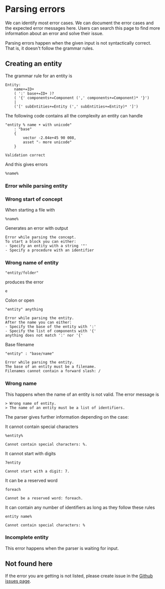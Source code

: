 # Parsing errors

We can identify most error cases. We can document the error cases and the
expected error messages here. Users can search this page to find more
information about an error and solve their issue.

Parsing errors happen when the given input is not syntactically correct. That
is, it doesn't follow the grammar rules.

## Creating an entity

The grammar rule for an entity is

~~~ xtext
Entity:
    name+=ID+
    ( ':' base+=ID+ )?
    ( '{' components+=Component (',' components+=Component)* '}')
    |
    ('[' subEntities+=Entity (',' subEntities+=Entity)* ']')
~~~

The following code contains all the complexity an entity can handle

~~~ text
"entity % name ☀ with unicode"
    : "base"
    {
        vector -2.04e+45 90 008,
        asset "☆ more unicode"
    }
~~~

~~~ out
Validation correct
~~~

And this gives errors

~~~ text
%name%
~~~

### Error while parsing entity

### Wrong start of concept

When starting a file with

~~~ text
%name%
~~~

Generates an error with output

~~~ error
Error while parsing the concept.
To start a block you can either:
- Specify an entity with a string '"'
- Specify a procedure with an identifier
~~~

### Wrong name of entity

~~~ text
"entity/folder"
~~~

produces the error

~~~ error
e
~~~

Colon or open

~~~ text
"entity" anything
~~~

~~~ error
Error while parsing the entity.
After the name you can either:
- Specify the base of the entity with ':'
- Specify the list of components with '{'
anything does not match ':' nor '{'
~~~

Base filename

~~~ text
"entity" : "base/name"
~~~

~~~ error
Error while parsing the entity.
The base of an entity must be a filename.
Filenames cannot contain a forward slash: /
~~~

### Wrong name

This happens when the name of an entity is not valid. The error message is

~~~ error
> Wrong name of entity.
> The name of an entity must be a list of identifiers.
~~~

The parser gives further information depending on the case:

It cannot contain special characters

~~~ text
%entity%
~~~

~~~ error
Cannot contain special characters: %.
~~~

It cannot start with digits

~~~ text
7entity
~~~

~~~ error
Cannot start with a digit: 7.
~~~

It can be a reserved word

~~~ text
foreach
~~~

~~~ error
Cannot be a reserved word: foreach.
~~~

It can contain any number of identifiers as long as they follow these rules

~~~ text
entity name%
~~~

~~~ error
Cannot contain special characters: %
~~~

### Incomplete entity

This error happens when the parser is waiting for input.

## Not found here

If the error you are getting is not listed, please create issue in the [Github
issues page].

[Github issues page]: https://github.com/martin-azpillaga/M/issues
